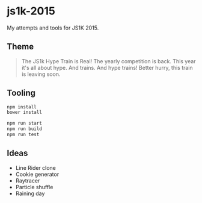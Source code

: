 js1k-2015
=========

My attempts and tools for JS1K 2015.

## Theme

> The JS1k Hype Train is Real!
> The yearly competition is back. This year it's all about hype. And trains. And hype trains! Better hurry, this train is leaving soon.

## Tooling

~~~bash
npm install
bower install

npm run start
npm run build
npm run test
~~~

## Ideas

- Line Rider clone
- Cookie generator
- Raytracer
- Particle shuffle
- Raining day
